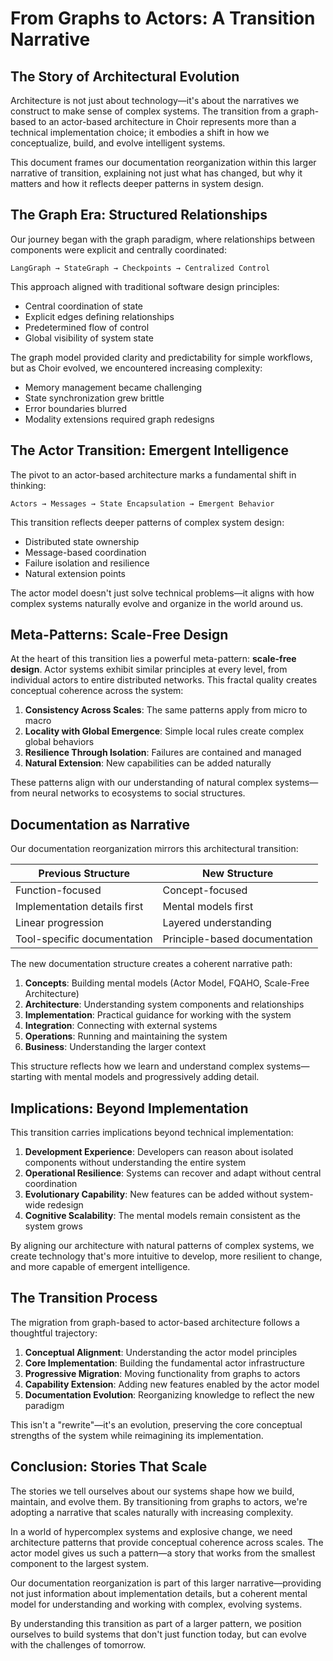 # From Graphs to Actors: A Transition Narrative

## The Story of Architectural Evolution

Architecture is not just about technology—it's about the narratives we construct to make sense of complex systems. The transition from a graph-based to an actor-based architecture in Choir represents more than a technical implementation choice; it embodies a shift in how we conceptualize, build, and evolve intelligent systems.

This document frames our documentation reorganization within this larger narrative of transition, explaining not just what has changed, but why it matters and how it reflects deeper patterns in system design.

## The Graph Era: Structured Relationships

Our journey began with the graph paradigm, where relationships between components were explicit and centrally coordinated:

```
LangGraph → StateGraph → Checkpoints → Centralized Control
```

This approach aligned with traditional software design principles:
- Central coordination of state
- Explicit edges defining relationships
- Predetermined flow of control
- Global visibility of system state

The graph model provided clarity and predictability for simple workflows, but as Choir evolved, we encountered increasing complexity:
- Memory management became challenging
- State synchronization grew brittle
- Error boundaries blurred
- Modality extensions required graph redesigns

## The Actor Transition: Emergent Intelligence

The pivot to an actor-based architecture marks a fundamental shift in thinking:

```
Actors → Messages → State Encapsulation → Emergent Behavior
```

This transition reflects deeper patterns of complex system design:
- Distributed state ownership
- Message-based coordination
- Failure isolation and resilience
- Natural extension points

The actor model doesn't just solve technical problems—it aligns with how complex systems naturally evolve and organize in the world around us.

## Meta-Patterns: Scale-Free Design

At the heart of this transition lies a powerful meta-pattern: **scale-free design**. Actor systems exhibit similar principles at every level, from individual actors to entire distributed networks. This fractal quality creates conceptual coherence across the system:

1. **Consistency Across Scales**: The same patterns apply from micro to macro
2. **Locality with Global Emergence**: Simple local rules create complex global behaviors
3. **Resilience Through Isolation**: Failures are contained and managed
4. **Natural Extension**: New capabilities can be added naturally

These patterns align with our understanding of natural complex systems—from neural networks to ecosystems to social structures.

## Documentation as Narrative

Our documentation reorganization mirrors this architectural transition:

| Previous Structure | New Structure |
|-------------------|---------------|
| Function-focused | Concept-focused |
| Implementation details first | Mental models first |
| Linear progression | Layered understanding |
| Tool-specific documentation | Principle-based documentation |

The new documentation structure creates a coherent narrative path:
1. **Concepts**: Building mental models (Actor Model, FQAHO, Scale-Free Architecture)
2. **Architecture**: Understanding system components and relationships
3. **Implementation**: Practical guidance for working with the system
4. **Integration**: Connecting with external systems
5. **Operations**: Running and maintaining the system
6. **Business**: Understanding the larger context

This structure reflects how we learn and understand complex systems—starting with mental models and progressively adding detail.

## Implications: Beyond Implementation

This transition carries implications beyond technical implementation:

1. **Development Experience**: Developers can reason about isolated components without understanding the entire system
2. **Operational Resilience**: Systems can recover and adapt without central coordination
3. **Evolutionary Capability**: New features can be added without system-wide redesign
4. **Cognitive Scalability**: The mental models remain consistent as the system grows

By aligning our architecture with natural patterns of complex systems, we create technology that's more intuitive to develop, more resilient to change, and more capable of emergent intelligence.

## The Transition Process

The migration from graph-based to actor-based architecture follows a thoughtful trajectory:

1. **Conceptual Alignment**: Understanding the actor model principles
2. **Core Implementation**: Building the fundamental actor infrastructure
3. **Progressive Migration**: Moving functionality from graphs to actors
4. **Capability Extension**: Adding new features enabled by the actor model
5. **Documentation Evolution**: Reorganizing knowledge to reflect the new paradigm

This isn't a "rewrite"—it's an evolution, preserving the core conceptual strengths of the system while reimagining its implementation.

## Conclusion: Stories That Scale

The stories we tell ourselves about our systems shape how we build, maintain, and evolve them. By transitioning from graphs to actors, we're adopting a narrative that scales naturally with increasing complexity.

In a world of hypercomplex systems and explosive change, we need architecture patterns that provide conceptual coherence across scales. The actor model gives us such a pattern—a story that works from the smallest component to the largest system.

Our documentation reorganization is part of this larger narrative—providing not just information about implementation details, but a coherent mental model for understanding and working with complex, evolving systems.

By understanding this transition as part of a larger pattern, we position ourselves to build systems that don't just function today, but can evolve with the challenges of tomorrow.
